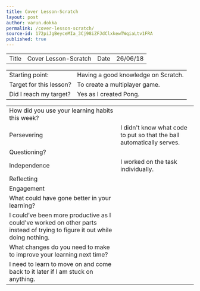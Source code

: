 ```yaml
---
title: Cover Lesson-Scratch
layout: post
author: varun.dokka
permalink: /cover-lesson-scratch/
source-id: 172piJgBeyceMIa_3Cj98iZFJdClxkewTWqiaLtv1FRA
published: true
---
```

<table>
  <tr>
    <td>Title</td>
    <td>Cover Lesson-Scratch</td>
    <td>Date</td>
    <td>26/06/18</td>
  </tr>
</table>


<table>
  <tr>
    <td>Starting point:</td>
    <td>Having a good knowledge on Scratch.</td>
  </tr>
  <tr>
    <td>Target for this lesson?</td>
    <td>To create a multiplayer game.</td>
  </tr>
  <tr>
    <td>Did I reach my target? </td>
    <td>Yes as I created Pong.</td>
  </tr>
</table>


<table>
  <tr>
    <td>How did you use your learning habits this week?</td>
    <td></td>
  </tr>
  <tr>
    <td>Persevering</td>
    <td>I didn't know what code to put so that the ball automatically serves.</td>
  </tr>
  <tr>
    <td>Questioning?</td>
    <td></td>
  </tr>
  <tr>
    <td>Independence</td>
    <td>I worked on the task individually.</td>
  </tr>
  <tr>
    <td>Reflecting</td>
    <td></td>
  </tr>
  <tr>
    <td>Engagement</td>
    <td></td>
  </tr>
  <tr>
    <td>What could have gone better in your learning?</td>
    <td></td>
  </tr>
  <tr>
    <td>I could’ve been more productive as I could’ve worked on other parts instead of trying to figure it out while doing nothing. </td>
    <td></td>
  </tr>
  <tr>
    <td>What changes do you need to make to improve your learning next time?</td>
    <td></td>
  </tr>
  <tr>
    <td>I need to learn to move on and come back to it later if I am stuck on anything.</td>
    <td></td>
  </tr>
</table>


